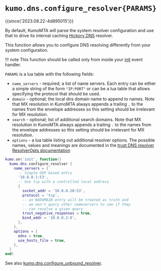 # `kumo.dns.configure_resolver{PARAMS}`

{{since('2023.08.22-4d895015')}}

By default, KumoMTA will parse the system resolver configuration and use that
to drive its internal caching [Hickory
DNS](https://github.com/hickory-dns/hickory-dns) resolver.

This function allows you to configure DNS resolving differently from
your system configuration.

!!! note
    This function should be called only from inside your
    [init](../events/init.md) event handler.

`PARAMS` is a lua table with the following fields:

* `name_servers` - required; a list of name servers. Each entry can be either a
  simple string of the form `"IP:PORT"` or can be a lua table that allows
  specifying the protocol that should be used.
* `domain` - optional; the local dns domain name to append to names.
  Note that MX resolution in KumoMTA always appends a trailing `.` to
  the names from the envelope addresses so this setting should be
  irrelevant for MX resolution.
* `search` - optional; list of additional search domains.
  Note that MX resolution in KumoMTA always appends a trailing `.` to
  the names from the envelope addresses so this setting should be
  irrelevant for MX resolution.
* `options` - a lua table listing out additional resolver options.
  The possible names, values and meanings are documented in
  the [trust DNS resolver ResolverOpts
  documentation](https://docs.rs/trust-dns-resolver/0.23.0/trust_dns_resolver/config/struct.ResolverOpts.html)

```lua
kumo.on('init', function()
  kumo.dns.configure_resolver {
    name_servers = {
      -- Simple UDP based entry
      '10.0.0.1:53',
      -- Use tcp with a controlled local address
      {
        socket_addr = '10.0.0.20:53',
        protocol = 'tcp',
        -- an NXDOMAIN entry will be treated as truth and
        -- we won't query other nameservers to see if they
        -- can resolve a given query
        trust_negative_responses = true,
        bind_addr = '10.0.0.2:0',
      },
    },
    options = {
      edns = true,
      use_hosts_file = true,
    },
  }
end)
```

See also [kumo.dns.configure_unbound_resolver](configure_unbound_resolver.md).
